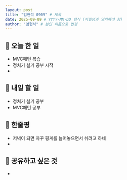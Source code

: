 ```yaml
---
layout: post
title: "엄현석 0909" # 제목
date: 2025-09-09 # YYYY-MM-DD 형식 (파일명과 일치해야 함)
author: "엄현석" # 본인 이름으로 변경
---
```


## 📝 오늘 한 일

- MVC패턴 복습
- 정처기 실기 공부 시작
- 

## 🎯 내일 할 일

- 정처기 실기 공부
- MVC패턴 공부

## 💭 한줄평

- 저녁이 되면 자꾸 핑계를 늘어놓으면서 쉬려고 하네
- 

## 🔗 공유하고 싶은 것

-  
